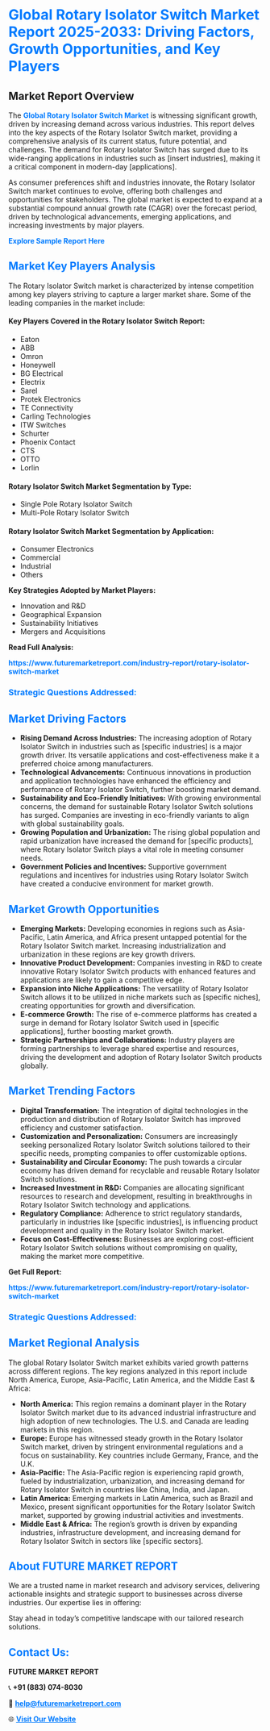 <h1 style="color: #007BFF;">Global Rotary Isolator Switch Market Report 2025-2033: Driving Factors, Growth Opportunities, and Key Players</h1>

<section id="overview">
<h2>Market Report Overview</h2>
<p>The <a href="https://www.futuremarketreport.com/industry-report/rotary-isolator-switch-market" style="color: #007BFF; text-decoration: none;"><strong>Global Rotary Isolator Switch Market</strong></a> is witnessing significant growth, driven by increasing demand across various industries. This report delves into the key aspects of the Rotary Isolator Switch market, providing a comprehensive analysis of its current status, future potential, and challenges. The demand for Rotary Isolator Switch has surged due to its wide-ranging applications in industries such as [insert industries], making it a critical component in modern-day [applications].</p>
<p>As consumer preferences shift and industries innovate, the Rotary Isolator Switch market continues to evolve, offering both challenges and opportunities for stakeholders. The global market is expected to expand at a substantial compound annual growth rate (CAGR) over the forecast period, driven by technological advancements, emerging applications, and increasing investments by major players.</p>
</section>

<section id="overview">
<p><a href="https://www.futuremarketreport.com/request-sample/reportId=85666" style="color: #007BFF; text-decoration: none;"><strong>Explore Sample Report Here</strong></a></p>
</section>

<section id="key-players">
<h2 style="color: #007BFF;">Market Key Players Analysis</h2>
<p>The Rotary Isolator Switch market is characterized by intense competition among key players striving to capture a larger market share. Some of the leading companies in the market include:</p>
<h4>Key Players Covered in the Rotary Isolator Switch Report:</h4>
<ul><li>Eaton</li><li>ABB</li><li>Omron</li><li>Honeywell</li><li>BG Electrical</li><li>Electrix</li><li>Sarel</li><li>Protek Electronics</li><li>TE Connectivity</li><li>Carling Technologies</li><li>ITW Switches</li><li>Schurter</li><li>Phoenix Contact</li><li>CTS</li><li>OTTO</li><li>Lorlin</li></ul>
<h4>Rotary Isolator Switch Market Segmentation by Type:</h4>
<ul><li>Single Pole Rotary Isolator Switch</li><li>Multi-Pole Rotary Isolator Switch</li></ul>

<h4>Rotary Isolator Switch Market Segmentation by Application:</h4>
<ul><li>Consumer Electronics</li><li>Commercial</li><li>Industrial</li><li>Others</li></ul>
<p><strong>Key Strategies Adopted by Market Players:</strong></p>
<ul>
<li>Innovation and R&D</li>
<li>Geographical Expansion</li>
<li>Sustainability Initiatives</li>
<li>Mergers and Acquisitions</li>
</ul>
</section>

<section>
<p><strong>Read Full Analysis: </strong></p><a href="https://www.futuremarketreport.com/industry-report/rotary-isolator-switch-market" style="color: #007BFF; text-decoration: none;"><strong>https://www.futuremarketreport.com/industry-report/rotary-isolator-switch-market</strong></a>
<h3 style="color: #007BFF;">Strategic Questions Addressed:</h3>
</section>

<section id="driving-factors">
<h2 style="color: #007BFF;">Market Driving Factors</h2>
<ul>
<li><strong>Rising Demand Across Industries:</strong> The increasing adoption of Rotary Isolator Switch in industries such as [specific industries] is a major growth driver. Its versatile applications and cost-effectiveness make it a preferred choice among manufacturers.</li>
<li><strong>Technological Advancements:</strong> Continuous innovations in production and application technologies have enhanced the efficiency and performance of Rotary Isolator Switch, further boosting market demand.</li>
<li><strong>Sustainability and Eco-Friendly Initiatives:</strong> With growing environmental concerns, the demand for sustainable Rotary Isolator Switch solutions has surged. Companies are investing in eco-friendly variants to align with global sustainability goals.</li>
<li><strong>Growing Population and Urbanization:</strong> The rising global population and rapid urbanization have increased the demand for [specific products], where Rotary Isolator Switch plays a vital role in meeting consumer needs.</li>
<li><strong>Government Policies and Incentives:</strong> Supportive government regulations and incentives for industries using Rotary Isolator Switch have created a conducive environment for market growth.</li>
</ul>
</section>

<section id="growth-opportunities">
<h2 style="color: #007BFF;">Market Growth Opportunities</h2>
<ul>
<li><strong>Emerging Markets:</strong> Developing economies in regions such as Asia-Pacific, Latin America, and Africa present untapped potential for the Rotary Isolator Switch market. Increasing industrialization and urbanization in these regions are key growth drivers.</li>
<li><strong>Innovative Product Development:</strong> Companies investing in R&D to create innovative Rotary Isolator Switch products with enhanced features and applications are likely to gain a competitive edge.</li>
<li><strong>Expansion into Niche Applications:</strong> The versatility of Rotary Isolator Switch allows it to be utilized in niche markets such as [specific niches], creating opportunities for growth and diversification.</li>
<li><strong>E-commerce Growth:</strong> The rise of e-commerce platforms has created a surge in demand for Rotary Isolator Switch used in [specific applications], further boosting market growth.</li>
<li><strong>Strategic Partnerships and Collaborations:</strong> Industry players are forming partnerships to leverage shared expertise and resources, driving the development and adoption of Rotary Isolator Switch products globally.</li>
</ul>
</section>

<section id="trending-factors">
<h2 style="color: #007BFF;">Market Trending Factors</h2>
<ul>
<li><strong>Digital Transformation:</strong> The integration of digital technologies in the production and distribution of Rotary Isolator Switch has improved efficiency and customer satisfaction.</li>
<li><strong>Customization and Personalization:</strong> Consumers are increasingly seeking personalized Rotary Isolator Switch solutions tailored to their specific needs, prompting companies to offer customizable options.</li>
<li><strong>Sustainability and Circular Economy:</strong> The push towards a circular economy has driven demand for recyclable and reusable Rotary Isolator Switch solutions.</li>
<li><strong>Increased Investment in R&D:</strong> Companies are allocating significant resources to research and development, resulting in breakthroughs in Rotary Isolator Switch technology and applications.</li>
<li><strong>Regulatory Compliance:</strong> Adherence to strict regulatory standards, particularly in industries like [specific industries], is influencing product development and quality in the Rotary Isolator Switch market.</li>
<li><strong>Focus on Cost-Effectiveness:</strong> Businesses are exploring cost-efficient Rotary Isolator Switch solutions without compromising on quality, making the market more competitive.</li>
</ul>
</section>

<section>
<p><strong>Get Full Report: </strong></p><a href="https://www.futuremarketreport.com/industry-report/rotary-isolator-switch-market" style="color: #007BFF; text-decoration: none;"><strong>https://www.futuremarketreport.com/industry-report/rotary-isolator-switch-market</strong></a>
<h3 style="color: #007BFF;">Strategic Questions Addressed:</h3>
</section>


<section id="regional-analysis">
<h2 style="color: #007BFF;">Market Regional Analysis</h2>
<p>The global Rotary Isolator Switch market exhibits varied growth patterns across different regions. The key regions analyzed in this report include North America, Europe, Asia-Pacific, Latin America, and the Middle East & Africa:</p>
<ul>
<li><strong>North America:</strong> This region remains a dominant player in the Rotary Isolator Switch market due to its advanced industrial infrastructure and high adoption of new technologies. The U.S. and Canada are leading markets in this region.</li>
<li><strong>Europe:</strong> Europe has witnessed steady growth in the Rotary Isolator Switch market, driven by stringent environmental regulations and a focus on sustainability. Key countries include Germany, France, and the U.K.</li>
<li><strong>Asia-Pacific:</strong> The Asia-Pacific region is experiencing rapid growth, fueled by industrialization, urbanization, and increasing demand for Rotary Isolator Switch in countries like China, India, and Japan.</li>
<li><strong>Latin America:</strong> Emerging markets in Latin America, such as Brazil and Mexico, present significant opportunities for the Rotary Isolator Switch market, supported by growing industrial activities and investments.</li>
<li><strong>Middle East & Africa:</strong> The region’s growth is driven by expanding industries, infrastructure development, and increasing demand for Rotary Isolator Switch in sectors like [specific sectors].</li>
</ul>
</section>

<footer>
<h2 style="color: #007BFF;">About FUTURE MARKET REPORT</h2>
<p>We are a trusted name in market research and advisory services, delivering actionable insights and strategic support to businesses across diverse industries. Our expertise lies in offering:</p>

<p>Stay ahead in today’s competitive landscape with our tailored research solutions.</p>

<h2 style="color: #007BFF;">Contact Us:</h2>
<p><strong>FUTURE MARKET REPORT</strong></p>
<p>📞 <strong>+91 (883) 074-8030</strong></p>
<p>📧 <strong><a href="mailto:help@futuremarketreport.com" style="color: #007BFF;">help@futuremarketreport.com</a></strong></p>
<p>🌐 <strong><a href="https://www.futuremarketreport.com/" style="color: #007BFF;">Visit Our Website</a></strong></p>
</footer>